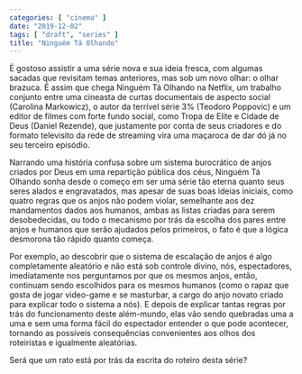 ```yaml
---
categories: [ "cinema" ]
date: "2019-12-02"
tags: [ "draft", "series" ]
title: "Ninguém Tá Olhando"
---
```

É gostoso assistir a uma série nova e sua ideia fresca, com algumas
sacadas que revisitam temas anteriores, mas sob um novo olhar: o olhar
brazuca. É assim que chega Ninguém Tá Olhando na Netflix, um trabalho
conjunto entre uma cineasta de curtas documentais de aspecto social
(Carolina Markowicz), o autor da terrível série 3% (Teodoro Poppovic) e
um editor de filmes com forte fundo social, como Tropa de Elite e Cidade
de Deus (Daniel Rezende), que justamente por conta de seus criadores
e do formato televisito da rede de streaming vira uma maçaroca de dar
dó já no seu terceiro episódio.

Narrando uma história confusa sobre um sistema burocrático de anjos
criados por Deus em uma repartição pública dos céus, Ninguém Tá
Olhando sonha desde o começo em ser uma série tão eterna quanto seus
seres alados e engravatados, mas apesar de suas boas ideias iniciais,
como quatro regras que os anjos não podem violar, semelhante aos
dez mandamentos dados aos humanos, ambas as listas criadas para serem
desobedecidas, ou todo o mecanismo por trás da escolha dos pares entre
anjos e humanos que serão ajudados pelos primeiros, o fato é que a
lógica desmorona tão rápido quanto começa.

Por exemplo, ao descobrir que o sistema de escalação de anjos é
algo completamente aleatório e não está sob controle divino, nós,
espectadores, imediatamente nos perguntamos por que os mesmos anjos,
então, continuam sendo escolhidos para os mesmos humanos (como o rapaz
que gosta de jogar video-game e se masturbar, a cargo do anjo novato
criado para explicar todo o sistema a nós). E depois de explicar tantas
regras por trás do funcionamento deste além-mundo, elas vão sendo
quebradas uma a uma e sem uma forma fácil do espectador entender o que
pode acontecer, tornando as possíveis consequências convenientes aos
olhos dos roteiristas e igualmente aleatórias.

Será que um rato está por trás da escrita do roteiro desta série?
